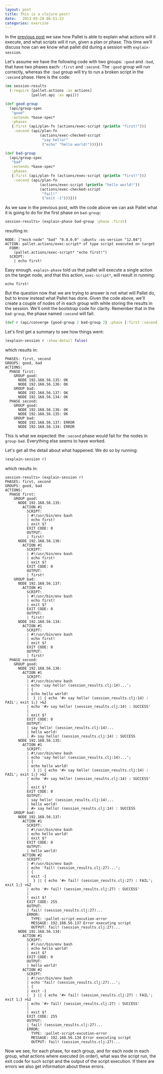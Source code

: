 ```yaml
---
layout: post
title: This is a clojure post!
date:   2013-05-28 06:51:22
categories: exercise
---
```


In the [previous post](/blog/new-introspection-features/) we saw how Pallet
is able to explain what actions will it execute, and what scripts will
it run, given a plan or phase. This time we'll discuss how can we know
what pallet did during a session with `explain-session`.

Let's assume we have the following code with two groups: `:good` and
`:bad`, that have two phases each: `:first` and `:second`. The `:good`
group will run correctly, whereas the `:bad` group will try to run a
broken script in the `:second` phase. Here is the code:

```clojure
(ns session-results
  (:require [pallet.actions :as actions]
            [pallet.api :as api]))

(def good-group
  (api/group-spec
   "good"
   :extends *base-spec*
   :phases
   {:first (api/plan-fn (actions/exec-script (println "first!")))
    :second (api/plan-fn
                (actions/exec-checked-script
                 "say hello!"
                 ("echo" "hello world!")))}))

(def bad-group
  (api/group-spec
   "bad"
   :extends *base-spec*
   :phases
   {:first (api/plan-fn (actions/exec-script (println "first!")))
    :second (api/plan-fn
                (actions/exec-script (println "hello world!"))
                (actions/exec-checked-script
                 "fail!"
                 ("exit -1")))}))
```

As we saw in the previous post, with the code above we can ask Pallet
what it is going to do for the first phase on `bad-group`:

```clojure
session-results> (explain-phase bad-group :phase :first)
```

resulting in:

```
NODE: ["mock-node" "bad" "0.0.0.0" :ubuntu :os-version "12.04"]
ACTION: pallet.actions/exec-script* of type script executed on target
  FORM:
    (pallet.actions/exec-script* "echo first!")
  SCRIPT:
    | echo first!
```

Easy enough. `explain-phase` told us that pallet will execute a single
action on the target node, and that this action, `exec-script*`,
will result in running:

```
echo first!
```

But the question now that we are trying to answer is not what will
Pallet do, but to know instead what Pallet has done. Given the code
above, we'll create a couple of nodes of in each group with while
storing the results in the session. We'll omit the bootstrap code for
clarity. Remember that in the `bad-group`, the phase named `:second`
will fail:

```clojure
(def r (api/converge {good-group 2 bad-group 2} :phase [:first :second]))
```

Let's first get a summary to see how things went:

```clojure
(explain-session r :show-detail false)
```

which results in:

```
PHASES: first, second
GROUPS: good, bad
ACTIONS:
  PHASE first:
    GROUP good:
      NODE 192.168.56.135: OK
      NODE 192.168.56.136: OK
    GROUP bad:
      NODE 192.168.56.137: OK
      NODE 192.168.56.134: OK
  PHASE second:
    GROUP good:
      NODE 192.168.56.136: OK
      NODE 192.168.56.135: OK
    GROUP bad:
      NODE 192.168.56.137: ERROR
      NODE 192.168.56.134: ERROR
```

This is what we expected: the `:second` phase would fail for the nodes
in `group-bad`. Everything else seems to have worked. 

Let's get all the detail about what happened. We do so by running:

```clojure
(explain-session r)
```

which results in:

```
session-results> (explain-session r)
PHASES: first, second
GROUPS: good, bad
ACTIONS:
  PHASE first:
    GROUP good:
      NODE 192.168.56.135:
        ACTION #1
          SCRIPT:
          | #!/usr/bin/env bash
          | echo first!
          | exit $?
          EXIT CODE: 0
          OUTPUT:
          | first!
      NODE 192.168.56.136:
        ACTION #1
          SCRIPT:
          | #!/usr/bin/env bash
          | echo first!
          | exit $?
          EXIT CODE: 0
          OUTPUT:
          | first!
    GROUP bad:
      NODE 192.168.56.137:
        ACTION #1
          SCRIPT:
          | #!/usr/bin/env bash
          | echo first!
          | exit $?
          EXIT CODE: 0
          OUTPUT:
          | first!
      NODE 192.168.56.134:
        ACTION #1
          SCRIPT:
          | #!/usr/bin/env bash
          | echo first!
          | exit $?
          EXIT CODE: 0
          OUTPUT:
          | first!
  PHASE second:
    GROUP good:
      NODE 192.168.56.136:
        ACTION #1
          SCRIPT:
          | #!/usr/bin/env bash
          | echo 'say hello! (session_results.clj:14)...';
          | {
          | echo hello world!
          |  } || { echo '#> say hello! (session_results.clj:14) : FAIL'; exit 1;} >&2 
          | echo '#> say hello! (session_results.clj:14) : SUCCESS'
          | 
          | exit $?
          EXIT CODE: 0
          OUTPUT:
          | say hello! (session_results.clj:14)...
          | hello world!
          | #> say hello! (session_results.clj:14) : SUCCESS
      NODE 192.168.56.135:
        ACTION #1
          SCRIPT:
          | #!/usr/bin/env bash
          | echo 'say hello! (session_results.clj:14)...';
          | {
          | echo hello world!
          |  } || { echo '#> say hello! (session_results.clj:14) : FAIL'; exit 1;} >&2 
          | echo '#> say hello! (session_results.clj:14) : SUCCESS'
          | 
          | exit $?
          EXIT CODE: 0
          OUTPUT:
          | say hello! (session_results.clj:14)...
          | hello world!
          | #> say hello! (session_results.clj:14) : SUCCESS
    GROUP bad:
      NODE 192.168.56.137:
        ACTION #1
          SCRIPT:
          | #!/usr/bin/env bash
          | echo hello world!
          | exit $?
          EXIT CODE: 0
          OUTPUT:
          | hello world!
        ACTION #2
          SCRIPT:
          | #!/usr/bin/env bash
          | echo 'fail! (session_results.clj:27)...';
          | {
          | exit -1
          |  } || { echo '#> fail! (session_results.clj:27) : FAIL'; exit 1;} >&2 
          | echo '#> fail! (session_results.clj:27) : SUCCESS'
          | 
          | exit $?
          EXIT CODE: 255
          OUTPUT:
          | fail! (session_results.clj:27)...
          ERROR:
            TYPE: :pallet-script-excution-error
            MESSAGE: 192.168.56.137 Error executing script
            OUTPUT: fail! (session_results.clj:27)...
      NODE 192.168.56.134:
        ACTION #1
          SCRIPT:
          | #!/usr/bin/env bash
          | echo hello world!
          | exit $?
          EXIT CODE: 0
          OUTPUT:
          | hello world!
        ACTION #2
          SCRIPT:
          | #!/usr/bin/env bash
          | echo 'fail! (session_results.clj:27)...';
          | {
          | exit -1
          |  } || { echo '#> fail! (session_results.clj:27) : FAIL'; exit 1;} >&2 
          | echo '#> fail! (session_results.clj:27) : SUCCESS'
          | 
          | exit $?
          EXIT CODE: 255
          OUTPUT:
          | fail! (session_results.clj:27)...
          ERROR:
            TYPE: :pallet-script-excution-error
            MESSAGE: 192.168.56.134 Error executing script
            OUTPUT: fail! (session_results.clj:27)...
```

Now we see, for each phase, for each group, and for each node in each
group, what actions where executed (in order), what was the script
run, the exit code for such script and the output of the script
execution. If there are errors we also get information about these errors.

